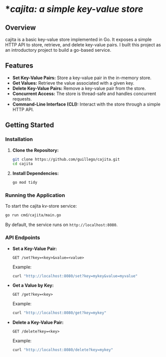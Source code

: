 
# **cajita: a simple key-value store*

## **Overview**
cajita is a basic key-value store implemented in Go. It exposes a simple HTTP API to store, retrieve, and delete key-value pairs. I built this project as an introductory project to build a go-based service.

## **Features**

- **Set Key-Value Pairs:** Store a key-value pair in the in-memory store.
- **Get Values:** Retrieve the value associated with a given key.
- **Delete Key-Value Pairs:** Remove a key-value pair from the store.
- **Concurrent Access:** The store is thread-safe and handles concurrent requests.
- **Command-Line Interface (CLI):** Interact with the store through a simple HTTP API.

## **Getting Started**

### **Installation**

1. **Clone the Repository:**

   ```bash
   git clone https://github.com/guillego/cajita.git
   cd cajita
   ```

2. **Install Dependencies:**
   ```bash
   go mod tidy
   ```

### **Running the Application**

To start the cajita kv-store service:

```bash
go run cmd/cajita/main.go
```

By default, the service runs on `http://localhost:8080`.

### **API Endpoints**

- **Set a Key-Value Pair:**

  ```http
  GET /set?key=<key>&value=<value>
  ```

  Example:

  ```bash
  curl "http://localhost:8080/set?key=mykey&value=myvalue"
  ```

- **Get a Value by Key:**

  ```http
  GET /get?key=<key>
  ```

  Example:

  ```bash
  curl "http://localhost:8080/get?key=mykey"
  ```

- **Delete a Key-Value Pair:**

  ```http
  GET /delete?key=<key>
  ```

  Example:

  ```bash
  curl "http://localhost:8080/delete?key=mykey"
  ```
